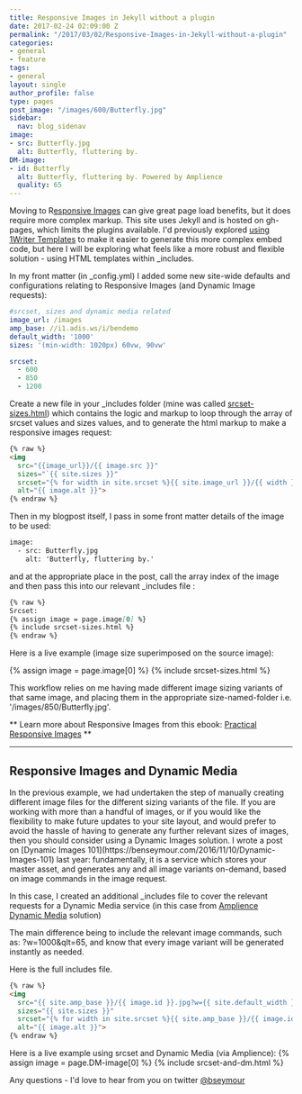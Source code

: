 ```yaml
---
title: Responsive Images in Jekyll without a plugin
date: 2017-02-24 02:09:00 Z
permalink: "/2017/03/02/Responsive-Images-in-Jekyll-without-a-plugin"
categories:
- general
- feature
tags:
- general
layout: single
author_profile: false
type: pages
post_image: "/images/600/Butterfly.jpg"
sidebar:
  nav: blog_sidenav
image:
- src: Butterfly.jpg
  alt: Butterfly, fluttering by.
DM-image:
- id: Butterfly
  alt: Butterfly, fluttering by. Powered by Amplience
  quality: 65
---
```


Moving to R[esponsive Images](http://responsiveimag.es/) can give great page load benefits, but it does require more complex markup. This site uses Jekyll and is hosted on gh-pages, which limits the plugins available. I'd previously explored [using 1Writer Templates](https://benseymour.com/2016/11/08/Jekyll-Responsive-Images-without-plugins-after) to make it easier to generate this more complex embed code, but here I will be exploring what feels like a more robust and flexible solution - using HTML templates within _includes.


In my front matter (in _config.yml) I added some new site-wide defaults and configurations relating to Responsive Images (and Dynamic Image requests):

```yml
#srcset, sizes and dynamic media related
image_url: /images
amp_base: //i1.adis.ws/i/bendemo
default_width: '1000'
sizes: '(min-width: 1020px) 60vw, 90vw'

srcset:
  - 600
  - 850
  - 1200
```

Create a new file in your _includes folder (mine was called [srcset-sizes.html](https://github.com/bseymour/bseymour.github.io/blob/master/_includes/srcset-sizes.html)) which contains the logic and markup to loop through the array of srcset values and sizes values, and to generate the html markup to make a responsive images request:

```html
{% raw %}
<img
  src="{{image_url}}/{{ image.src }}"
  sizes="`{{ site.sizes }}"
  srcset="{% for width in site.srcset %}{{ site.image_url }}/{{ width }}/{{ image.src }} {{ width }}w{% if forloop.last == false %}, {% endif %}{% endfor %}"
  alt="{{ image.alt }}">
{% endraw %}
```

Then in my blogpost itself, I pass in some front matter details of the image to be used:

```html
image:
  - src: Butterfly.jpg
    alt: 'Butterfly, fluttering by.'
```

and at the appropriate place in the post, call the array index of the image and then pass this into our relevant _includes file :

```md
{% raw %}
Srcset:  
{% assign image = page.image[0] %}
{% include srcset-sizes.html %}
{% endraw %}
```

Here is a live example (image size superimposed on the source image):

{% assign image = page.image[0] %}
{% include srcset-sizes.html %}

This workflow relies on me having made different image sizing variants of that same image, and placing them in the appropriate size-named-folder i.e. '/images/850/Butterfly.jpg'.

** Learn more about Responsive Images from this ebook: [Practical Responsive Images](http://responsiveimag.es/) **

<hr/>
<h2>Responsive Images and Dynamic Media</h2>
In the previous example, we had undertaken the step of manually creating different image files for the different sizing variants of the file. If you are working with more than a handful of images, or if you would like the flexibility to make future updates to your site layout, and would prefer to avoid the hassle of having to generate any further relevant sizes of images, then you should consider using a Dynamic Images solution. I wrote a post on [Dynamic Images 101](https://benseymour.com/2016/11/10/Dynamic-Images-101) last year: fundamentally, it is a service which stores your master asset, and generates any and all image variants on-demand, based on image commands in the image request.

In this case, I created an additional _includes file to cover the relevant requests for a Dynamic Media service (in this case from [Amplience Dynamic Media](http://amplience.com/products/dynamic-media/) solution)   

The main difference being to include the relevant image commands, such as: ?w=1000&qlt=65, and know that every image variant will be generated instantly as needed.

Here is the full includes file.

```html
{% raw %}
<img
  src="{{ site.amp_base }}/{{ image.id }}.jpg?w={{ site.default_width }}&qlt={{ quality }}"
  sizes="{{ site.sizes }}"
  srcset="{% for width in site.srcset %}{{ site.amp_base }}/{{ image.id }}.jpg?w={{ width }}&qlt={{ quality }} {{ width }}w{% if forloop.last == false %}, {% endif %}{% endfor %}"
  alt="{{ image.alt }}">
{% endraw %}
```

Here is a live example using srcset and Dynamic Media (via Amplience):
{% assign image = page.DM-image[0] %}
{% include srcset-and-dm.html %}


Any questions - I'd love to hear from you on twitter [@bseymour](https://twitter.com/bseymour)
